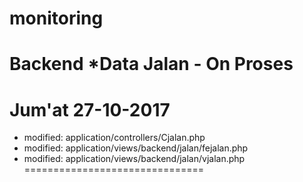 # monitoring
Backend
*Data Jalan - On Proses
===============================
Jum'at 27-10-2017
===============================
- modified:   application/controllers/Cjalan.php
- modified:   application/views/backend/jalan/fejalan.php
- modified:   application/views/backend/jalan/vjalan.php
===============================

